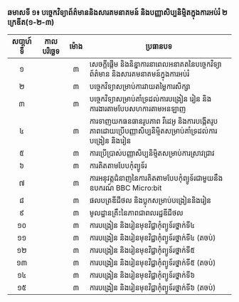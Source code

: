 ### ឆមាស​ទី ១៖ បច្ចេកវិទ្យា​ព័ត៌មាន​និង​សារ​គមនាគមន៍ និង​បញ្ញា​សិប្បនិម្មិត​ក្នុង​ការ​អប់រំ ២​ក្រេឌីត​(១-២-៣)

| សបា្តហ៍​ទី | កាលបរិច្ឆេទ | ម៉ោង | ប្រធានបទ |
| :------: | :------: | :---: | ----- |
| ១ |   | ៣ | សេចក្តី​ផ្តើម និង​និន្នាការ​នា​ពេល​អនាគត​នៃ​បច្ចេកវិទ្យា​ព័ត៌មាន និង​សារ​គមនាគមន៍​ក្នុង​ការ​អប់រំ |
| ២ |   | ៣ | បច្ចេកវិទ្យា​សម្រាប់​ការ​វាយ​តម្លៃ​ការ​សិក្សា |
| ៣ |   | ៣ | បច្ចេកវិទ្យា​សម្រាប់​គាំទ្រ​ដល់​ការ​បង្រៀន រៀន និង​ការងារ​តាម​បែប​សហការ​តាម​អនឡាញ |
| ៤ |   | ៣ | ការ​ទាញ​យក​ធនធាន​រូបភាព វីដេអូ និង​ការ​បង្កើត​រូបភាព​ដោយ​ប្រើ​បញ្ញា​សិប្បនិម្មិត​សម្រាប់​គាំទ្រ​ដល់​ការ​បង្រៀន និង​រៀន |
| ៥ |   | ៣ | ការ​ប្រើប្រាស់​បញ្ញា​សិប្បនិម្មិត​សម្រាប់​ការ​ស្រាវជ្រាវ |
| ៦ |   | ៣ | ការ​គិត​តាម​បែប​កុំព្យូទ័រ |
| ៧ |   | ៣ | ការ​អនុវត្ត​ជំនាញ​នៃ​ការ​គិត​តាម​បែប​កុំព្យូទ័រ​ជាមួយ​នឹង​ឧបករណ៍ BBC Micro:​bit |
| ៨ |   | ៣ | ផលបត្រ​ឌីជីថល និង​ប្លុក​សម្រាប់​បង្រៀន​និង​រៀន |
| ៩ |   | ៣ | មូលដ្ឋានគ្រឹះ​នៃ​ភាព​ជា​ពលរដ្ឋ​ឌីជីថល |
| ១០ |   | ៣ | ការ​បង្រៀន និង​រៀន​មុខវិជ្ជា​កុំព្យូទ័រ​ថ្នាក់​ទី​៤ |
| ១១ |   | ៣ | ការ​បង្រៀន និង​រៀន​មុខវិជ្ជា​កុំព្យូទ័រ​ថ្នាក់​ទី​៤ (​ត​ចប់​) |
| ១២ |   | ៣ | ការ​បង្រៀន និង​រៀន​មុខវិជ្ជា​កុំព្យូទ័រ​ថ្នាក់​ទី​៥ |
| ១៣ |   | ៣ | ការ​បង្រៀន និង​រៀន​មុខវិជ្ជា​កុំព្យូទ័រ​ថ្នាក់​ទី​៥ (​ត​ចប់​) |
| ១៤ |   | ៣ | ការ​បង្រៀន និង​រៀន​មុខវិជ្ជា​កុំព្យូទ័រ​ថ្នាក់​ទី​៦ |
| ១៥ |   | ៣ | ការ​បង្រៀន និង​រៀន​មុខវិជ្ជា​កុំព្យូទ័រ​ថ្នាក់​ទី​៦ (​ត​ចប់​) |


